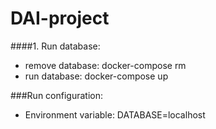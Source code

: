 # DAI-project

####1. Run database:
- remove database: docker-compose rm
- run database: docker-compose up

###Run configuration:
- Environment variable: DATABASE=localhost
